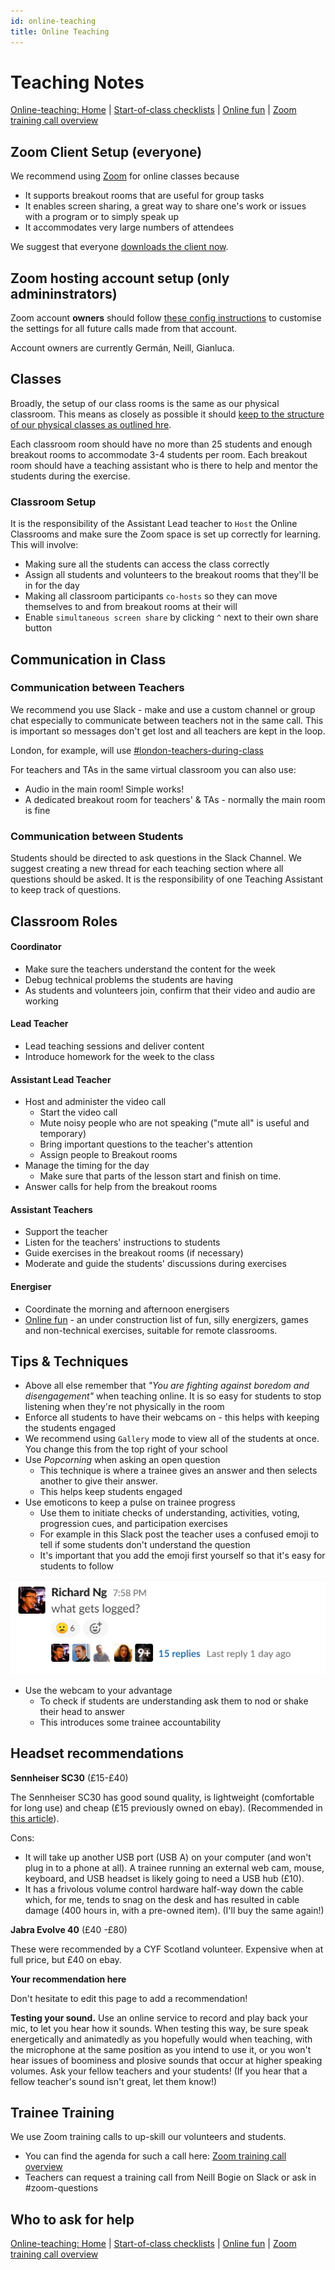 ```yaml
---
id: online-teaching
title: Online Teaching
---
```


# Teaching Notes

[Online-teaching: Home](online-teaching.md) \| [Start-of-class checklists](online-start-of-class-checklists.md) \| [Online fun](online-fun.md) \| [Zoom training call overview](zoom-training-call-overview.md)

## Zoom Client Setup \(everyone\)

We recommend using [Zoom](https://zoom.us) for online classes because

- It supports breakout rooms that are useful for group tasks
- It enables screen sharing, a great way to share one's work or issues with a program or to simply speak up
- It accommodates very large numbers of attendees

We suggest that everyone [downloads the client now](https://zoom.us/download).

## Zoom hosting account setup \(only admininstrators\)

Zoom account **owners** should follow [these config instructions](online-teaching-settings.md) to customise the settings for all future calls made from that account.

Account owners are currently Germán, Neill, Gianluca.

## Classes

Broadly, the setup of our class rooms is the same as our physical classroom. This means as closely as possible it should [keep to the structure of our physical classes as outlined hre](https://docs.codeyourfuture.io/volunteers/running-a-class).

Each classroom room should have no more than 25 students and enough breakout rooms to accommodate 3-4 students per room. Each breakout room should have a teaching assistant who is there to help and mentor the students during the exercise.

### Classroom Setup

It is the responsibility of the Assistant Lead teacher to `Host` the Online Classrooms and make sure the Zoom space is set up correctly for learning. This will involve:

- Making sure all the students can access the class correctly
- Assign all students and volunteers to the breakout rooms that they'll be in for the day
- Making all classroom participants `co-hosts` so they can move themselves to and from breakout rooms at their will
- Enable `simultaneous screen share` by clicking `^` next to their own share button

## Communication in Class

### Communication between Teachers

We recommend you use Slack - make and use a custom channel or group chat especially to communicate between teachers not in the same call. This is important so messages don't get lost and all teachers are kept in the loop.

London, for example, will use [\#london-teachers-during-class](https://app.slack.com/client/T2H71EFLK/C0109KRLYTS/thread/C010D1C41K2-1584699383.012200)

For teachers and TAs in the same virtual classroom you can also use:

- Audio in the main room! Simple works!
- A dedicated breakout room for teachers' & TAs - normally the main room is fine

### Communication between Students

Students should be directed to ask questions in the Slack Channel. We suggest creating a new thread for each teaching section where all questions should be asked. It is the responsibility of one Teaching Assistant to keep track of questions.

## Classroom Roles

#### Coordinator

- Make sure the teachers understand the content for the week
- Debug technical problems the students are having
- As students and volunteers join, confirm that their video and audio are working

#### Lead Teacher

- Lead teaching sessions and deliver content
- Introduce homework for the week to the class

#### Assistant Lead Teacher

- Host and administer the video call
  - Start the video call
  - Mute noisy people who are not speaking \("mute all" is useful and temporary\)
  - Bring important questions to the teacher's attention
  - Assign people to Breakout rooms
- Manage the timing for the day
  - Make sure that parts of the lesson start and finish on time.
- Answer calls for help from the breakout rooms

#### Assistant Teachers

- Support the teacher
- Listen for the teachers' instructions to students
- Guide exercises in the breakout rooms \(if necessary\)
- Moderate and guide the students' discussions during exercises

#### Energiser

- Coordinate the morning and afternoon energisers
- [Online fun](online-fun.md) - an under construction list of fun, silly energizers, games and non-technical exercises, suitable for remote classrooms.

## Tips & Techniques

- Above all else remember that _"You are fighting against boredom and disengagement"_ when teaching online. It is so easy for students to stop listening when they're not physically in the room
- Enforce all students to have their webcams on - this helps with keeping the students engaged
- We recommend using `Gallery` mode to view all of the students at once. You change this from the top right of your school
- Use _Popcorning_ when asking an open question
  - This technique is where a trainee gives an answer and then selects another to give their answer.
  - This helps keep students engaged
- Use emoticons to keep a pulse on trainee progress
  - Use them to initiate checks of understanding, activities, voting, progression cues, and participation exercises
  - For example in this Slack post the teacher uses a confused emoji to tell if some students don't understand the question
  - It's important that you add the emoji first yourself so that it's easy for students to follow

![image-20200320142026383](../../../.gitbook/assets/image-20200320142026383.png)

- Use the webcam to your advantage
  - To check if students are understanding ask them to nod or shake their head to answer
  - This introduces some trainee accountability

## Headset recommendations

**Sennheiser SC30** \(£15-£40\)

The Sennheiser SC30 has good sound quality, is lightweight \(comfortable for long use\) and cheap \(£15 previously owned on ebay\). \(Recommended in [this article](https://ma.tt/2020/03/dont-mute-get-a-better-headset/)\).

Cons:

- It will take up another USB port \(USB A\) on your computer \(and won't plug in to a phone at all\). A trainee running an external web cam, mouse, keyboard, and USB headset is likely going to need a USB hub \(£10\).
- It has a frivolous volume control hardware half-way down the cable which, for me, tends to snag on the desk and has resulted in cable damage \(400 hours in, with a pre-owned item\). \(I'll buy the same again!\)

**Jabra Evolve 40** \(£40 -£80\)

These were recommended by a CYF Scotland volunteer. Expensive when at full price, but £40 on ebay.

**Your recommendation here**

Don't hesitate to edit this page to add a recommendation!

**Testing your sound.** Use an online service to record and play back your mic, to let you hear how it sounds. When testing this way, be sure speak energetically and animatedly as you hopefully would when teaching, with the microphone at the same position as you intend to use it, or you won't hear issues of boominess and plosive sounds that occur at higher speaking volumes. Ask your fellow teachers and your students! \(If you hear that a fellow teacher's sound isn't great, let them know!\)

## Trainee Training

We use Zoom training calls to up-skill our volunteers and students.

- You can find the agenda for such a call here: [Zoom training call overview](zoom-training-call-overview.md)
- Teachers can request a training call from Neill Bogie on Slack or ask in \#zoom-questions

## Who to ask for help

[Online-teaching: Home](online-teaching.md) \| [Start-of-class checklists](online-start-of-class-checklists.md) \| [Online fun](online-fun.md) \| [Zoom training call overview](zoom-training-call-overview.md)
